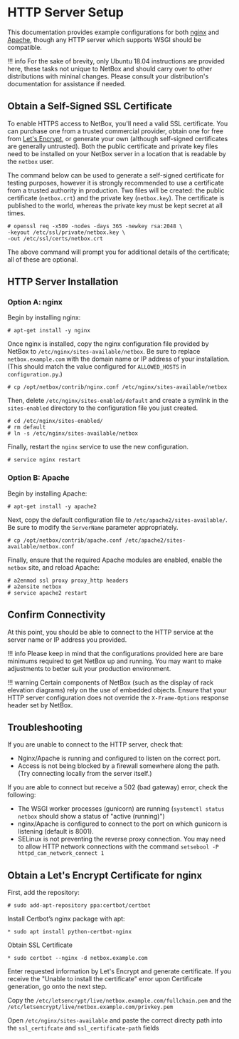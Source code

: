 # HTTP Server Setup

This documentation provides example configurations for both [nginx](https://www.nginx.com/resources/wiki/) and [Apache](http://httpd.apache.org/docs/2.4), though any HTTP server which supports WSGI should be compatible.

!!! info
    For the sake of brevity, only Ubuntu 18.04 instructions are provided here, these tasks not unique to NetBox and should carry over to other distributions with mininal changes. Please consult your distribution's documentation for assistance if needed.

## Obtain a Self-Signed SSL Certificate

To enable HTTPS access to NetBox, you'll need a valid SSL certificate. You can purchase one from a trusted commercial provider, obtain one for free from [Let's Encrypt](https://letsencrypt.org/getting-started/), or generate your own (although self-signed certificates are generally untrusted). Both the public certificate and private key files need to be installed on your NetBox server in a location that is readable by the `netbox` user.

The command below can be used to generate a self-signed certificate for testing purposes, however it is strongly recommended to use a certificate from a trusted authority in production. Two files will be created: the public certificate (`netbox.crt`) and the private key (`netbox.key`). The certificate is published to the world, whereas the private key must be kept secret at all times.

```no-highlight
# openssl req -x509 -nodes -days 365 -newkey rsa:2048 \
-keyout /etc/ssl/private/netbox.key \
-out /etc/ssl/certs/netbox.crt
```

The above command will prompt you for additional details of the certificate; all of these are optional.

## HTTP Server Installation

### Option A: nginx

Begin by installing nginx:

```no-highlight
# apt-get install -y nginx
```

Once nginx is installed, copy the nginx configuration file provided by NetBox to `/etc/nginx/sites-available/netbox`. Be sure to replace `netbox.example.com` with the domain name or IP address of your installation. (This should match the value configured for `ALLOWED_HOSTS` in `configuration.py`.)

```no-highlight
# cp /opt/netbox/contrib/nginx.conf /etc/nginx/sites-available/netbox
```

Then, delete `/etc/nginx/sites-enabled/default` and create a symlink in the `sites-enabled` directory to the configuration file you just created.

```no-highlight
# cd /etc/nginx/sites-enabled/
# rm default
# ln -s /etc/nginx/sites-available/netbox
```

Finally, restart the `nginx` service to use the new configuration.

```no-highlight
# service nginx restart
```

### Option B: Apache

Begin by installing Apache:

```no-highlight
# apt-get install -y apache2
```

Next, copy the default configuration file to `/etc/apache2/sites-available/`. Be sure to modify the `ServerName` parameter appropriately.

```no-highlight
# cp /opt/netbox/contrib/apache.conf /etc/apache2/sites-available/netbox.conf
```

Finally, ensure that the required Apache modules are enabled, enable the `netbox` site, and reload Apache:

```no-highlight
# a2enmod ssl proxy proxy_http headers
# a2ensite netbox
# service apache2 restart
```

## Confirm Connectivity

At this point, you should be able to connect to the HTTP service at the server name or IP address you provided.

!!! info
    Please keep in mind that the configurations provided here are bare minimums required to get NetBox up and running. You may want to make adjustments to better suit your production environment.

!!! warning
    Certain components of NetBox (such as the display of rack elevation diagrams) rely on the use of embedded objects. Ensure that your HTTP server configuration does not override the `X-Frame-Options` response header set by NetBox.

## Troubleshooting

If you are unable to connect to the HTTP server, check that:

* Nginx/Apache is running and configured to listen on the correct port.
* Access is not being blocked by a firewall somewhere along the path. (Try connecting locally from the server itself.)

If you are able to connect but receive a 502 (bad gateway) error, check the following:

* The WSGI worker processes (gunicorn) are running (`systemctl status netbox` should show a status of "active (running)")
* nginx/Apache is configured to connect to the port on which gunicorn is listening (default is 8001).
* SELinux is not preventing the reverse proxy connection. You may need to allow HTTP network connections with the command `setsebool -P httpd_can_network_connect 1`

## Obtain a Let's Encrypt Certificate for nginx

First, add the repository:

```no-highlight
# sudo add-apt-repository ppa:certbot/certbot
```

Install Certbot’s nginx package with apt:

```no-highlight
* sudo apt install python-certbot-nginx
```

Obtain SSL Certificate

```no-highlight
* sudo certbot --nginx -d netbox.example.com
```

Enter requested information by Let's Encrypt and generate certificate. If you receive the "Unable to install the certificate" error upon Certificate generation, go onto the next step.

Copy the `/etc/letsencrypt/live/netbox.example.com/fullchain.pem` and the `/etc/letsencrypt/live/netbox.example.com/privkey.pem`

Open `/etc/nginx/sites-available` and paste the correct directy path into the `ssl_certifcate` and `ssl_certificate-path` fields
